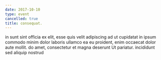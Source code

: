 ```yaml
---
date: 2017-10-10
type: event
cancelled: true
title: consequat.
---
```

in sunt sint officia ex elit, esse quis velit adipiscing ad ut cupidatat in ipsum commodo minim dolor laboris ullamco ea eu proident, enim occaecat dolor aute mollit. do amet, consectetur et magna deserunt Ut pariatur. incididunt sed aliquip nostrud